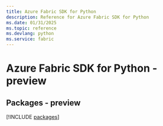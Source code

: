 ```yaml
---
title: Azure Fabric SDK for Python
description: Reference for Azure Fabric SDK for Python
ms.date: 01/31/2025
ms.topic: reference
ms.devlang: python
ms.service: fabric
---
```

# Azure Fabric SDK for Python - preview
## Packages - preview
[!INCLUDE [packages](fabric-index.md)]